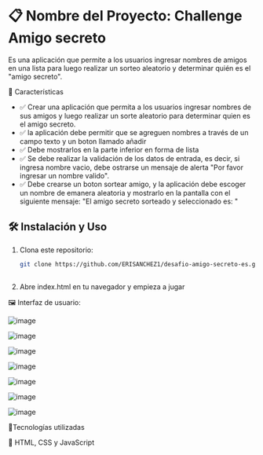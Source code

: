 # 📋 Nombre del Proyecto: Challenge Amigo secreto
Es una aplicación que permite a los usuarios ingresar nombres de amigos en una lista para luego realizar un sorteo aleatorio y determinar quién es el "amigo secreto".

🚀 Características
- ✅ Crear una aplicación que permita a los usuarios ingresar nombres de sus amigos y luego realizar un sorte aleatorio para determinar quien es el amigo secreto.
- ✅ la aplicación debe permitir que se agreguen nombres a través de un campo texto y un boton llamado añadir
- ✅ Debe mostrarlos en la parte inferior en forma de lista
- ✅ Se debe realizar la validación de los datos de entrada, es decir, si ingresa nombre vacio, debe ostrarse un mensaje de alerta "Por favor ingresar un nombre valido".
- ✅ Debe crearse un boton sortear amigo, y la aplicación debe escoger un nombre de emanera aleatoria y mostrarlo en la pantalla con el siguiente mensaje: "El amigo secreto sorteado y seleccionado es: " 

## 🛠 Instalación y Uso

1. Clona este repositorio:
   ```bash
   git clone https://github.com/ERISANCHEZ1/desafio-amigo-secreto-es.git
  
2. Abre index.html en tu navegador y empieza a jugar
   
🖼 Interfaz de usuario:

![image](https://github.com/user-attachments/assets/c99a3bd9-53cc-47d1-9df1-07a2b5c78504)

![image](https://github.com/user-attachments/assets/f046c356-2eac-4f14-9c10-c3bd706b2d89)

![image](https://github.com/user-attachments/assets/137993cc-5d53-44e0-a2af-68862d24c704)

![image](https://github.com/user-attachments/assets/c9c6532b-e1c9-4e19-b576-03732da03a33)

![image](https://github.com/user-attachments/assets/c0b38e6f-de00-4f6e-a70e-00ab3bf9f341)

![image](https://github.com/user-attachments/assets/bdd6738a-f320-42c0-b980-827bbd3ad8e9)

![image](https://github.com/user-attachments/assets/ffb90952-e61b-427c-8b77-24b3bc9045e1)

🔧Tecnologías utilizadas

🎨 HTML, CSS y JavaScript
